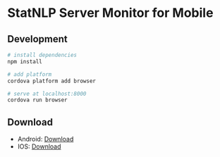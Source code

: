 # StatNLP Server Monitor for Mobile

## Development

``` bash
# install dependencies
npm install

# add platform
cordova platform add browser

# serve at localhost:8000
cordova run browser
```

## Download

- Android: [Download](https://raw.githubusercontent.com/sutd-statnlp/project-statnlp-mobile-server-monitor/master/download/ServerMonitor.apk.zip)
- IOS: [Download](https://raw.githubusercontent.com/sutd-statnlp/project-statnlp-mobile-server-monitor/master/download/ServerMonitor.app.zip)